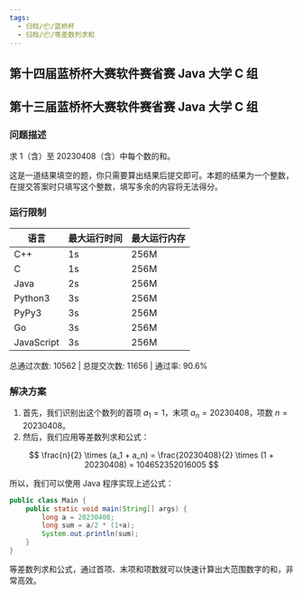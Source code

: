 ```yaml
---
tags:
  - 归档/📦/蓝桥杯
  - 归档/📦/等差数列求和
---
```


## 第十四届蓝桥杯大赛软件赛省赛 Java 大学 C 组

## 第十三届蓝桥杯大赛软件赛省赛 Java 大学 C 组

### 问题描述

求 $1$（含）至 $20230408$（含）中每个数的和。

这是一道结果填空的题，你只需要算出结果后提交即可。本题的结果为一个整数，在提交答案时只填写这个整数，填写多余的内容将无法得分。

### 运行限制

| 语言         | 最大运行时间 | 最大运行内存 |
| ---------- | ------ | ------ |
| C++        | 1s     | 256M   |
| C          | 1s     | 256M   |
| Java       | 2s     | 256M   |
| Python3    | 3s     | 256M   |
| PyPy3      | 3s     | 256M   |
| Go         | 3s     | 256M   |
| JavaScript | 3s     | 256M   |

总通过次数: 10562 | 总提交次数: 11656 | 通过率: 90.6%

### 解决方案

1. 首先，我们识别出这个数列的首项 $a_1 = 1$，末项 $a_n = 20230408$，项数 $n = 20230408$。
2. 然后，我们应用等差数列求和公式：

$$
\frac{n}{2} \times (a_1 + a_n) = \frac{20230408}{2} \times (1 + 20230408) = 104652352016005
$$

所以，我们可以使用 Java 程序实现上述公式：

```Java
public class Main {  
    public static void main(String[] args) {  
        long a = 20230408;
        long sum = a/2 * (1+a);
        System.out.println(sum);  
    }  
}
```

等差数列求和公式，通过首项、末项和项数就可以快速计算出大范围数字的和，非常高效。
